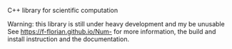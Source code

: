 C++ library for scientific computation

Warning: this library is still under heavy development and my be unusable
See https://f-florian.github.io/Num- for more information, the build and install instruction and the documentation.
